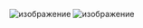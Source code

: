 ![изображение](https://user-images.githubusercontent.com/90178882/160570264-ebd03b24-32cf-44e7-8b81-24f08845678a.png)
![изображение](https://user-images.githubusercontent.com/90178882/160570330-6cd0448e-094a-4230-b4d2-dc4a67cbec10.png)
